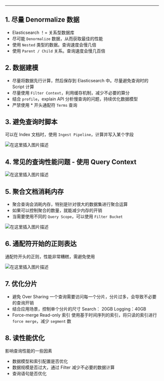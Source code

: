 

-----
## 1. 尽量 Denormalize 数据

 - Elasticsearch ！= 关系型数据库
 - 尽可能 `Denormalize` 数据，从而获取最佳的性能
 - 使用 `Nested` 类型的数据。查询速度会慢几倍
 - 使用 `Parent / Child` 关系。查询速度会慢几百倍

## 2. 数据建模

 - 尽量将数据先行计算，然后保存到 Elasticsearch 中。尽量避免查询时的 Script 计算
 - 尽量使用 `Filter Context`，利用缓存机制，减少不必要的算分
 - 结合 `profile`，explain API 分析慢查询的问题，持续优化数据模型
 - 严禁使用 * 开头通配符 `Terms` 查询

## 3. 避免查询时脚本
可以在 Index 文档时，使用 `Ingest Pipeline`，计算并写入某个字段

![在这里插入图片描述](https://i-blog.csdnimg.cn/blog_migrate/2fdd1802d49fc0a3d6d9cb2cad7d8f0e.png)
## 4. 常见的查询性能问题 - 使用 Query Context

![在这里插入图片描述](https://i-blog.csdnimg.cn/blog_migrate/0056b85f881dac1c29036035466c9b6c.png)
## 5. 聚合文档消耗内存

 - 聚合查询会消耗内存，特别是针对很大的数据集进行聚合运算
 - 如果可以控制聚合的数量，就能减少内存的开销
 - 当需要使用不同的 `Query Scope`，可以使用 `Filter Bucket`


![在这里插入图片描述](https://i-blog.csdnimg.cn/blog_migrate/a1207ba229442cdbe3d21fd6f1d4a9a8.png)
## 6. 通配符开始的正则表达
通配符开头的正则，性能非常糟糕，需避免使用

![在这里插入图片描述](https://i-blog.csdnimg.cn/blog_migrate/89371973401aa3976fed4531e8bf587f.png)
## 7. 优化分片

 - 避免 Over Sharing
一个查询需要访问每一个分片，分片过多，会导致不必要的查询开销
 - 结合应用场景，控制单个分片的尺寸
Search： 20GB
Logging：40GB
 - Force-merge Read-only 索引
使用基于时间序列的索引，将只读的索引进行 `force merge`，减少 `segment` 数
## 8. 读性能优化
影响查询性能的一些因素
 - 数据模型和索引配置是否优化
 - 数据规模是否过大，通过 Filter 减少不必要的数据计算
 - 查询语句是否优化

